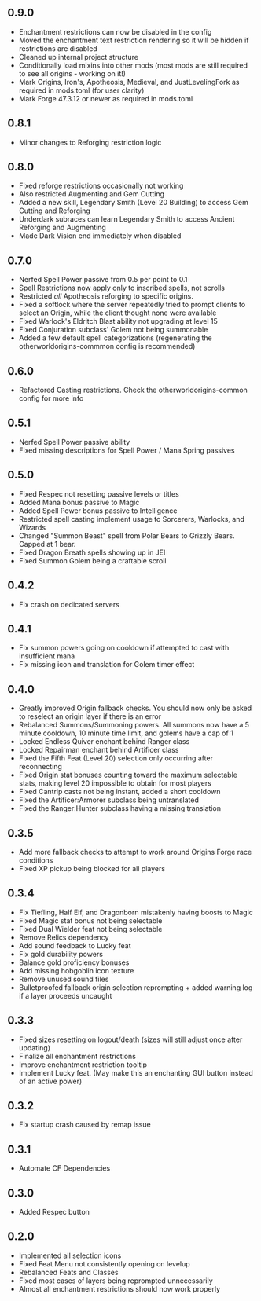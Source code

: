 ## 0.9.0
- Enchantment restrictions can now be disabled in the config
- Moved the enchantment text restriction rendering so it will be hidden if restrictions are disabled
- Cleaned up internal project structure
- Conditionally load mixins into other mods (most mods are still required to see all origins - working on it!)
- Mark Origins, Iron's, Apotheosis, Medieval, and JustLevelingFork as required in mods.toml (for user clarity)
- Mark Forge 47.3.12 or newer as required in mods.toml

## 0.8.1
- Minor changes to Reforging restriction logic

## 0.8.0
- Fixed reforge restrictions occasionally not working
- Also restricted Augmenting and Gem Cutting
- Added a new skill, Legendary Smith (Level 20 Building) to access Gem Cutting and Reforging
- Underdark subraces can learn Legendary Smith to access Ancient Reforging and Augmenting 
- Made Dark Vision end immediately when disabled

## 0.7.0
- Nerfed Spell Power passive from 0.5 per point to 0.1
- Spell Restrictions now apply only to inscribed spells, not scrolls
- Restricted *all* Apotheosis reforging to specific origins.
- Fixed a softlock where the server repeatedly tried to prompt clients to select an Origin, while the client thought none were available
- Fixed Warlock's Eldritch Blast ability not upgrading at level 15
- Fixed Conjuration subclass' Golem not being summonable
- Added a few default spell categorizations (regenerating the otherworldorigins-commmon config is recommended)

## 0.6.0
- Refactored Casting restrictions. Check the otherworldorigins-common config for more info

## 0.5.1
- Nerfed Spell Power passive ability
- Fixed missing descriptions for Spell Power / Mana Spring passives

## 0.5.0
- Fixed Respec not resetting passive levels or titles
- Added Mana bonus passive to Magic 
- Added Spell Power bonus passive to Intelligence
- Restricted spell casting implement usage to Sorcerers, Warlocks, and Wizards
- Changed "Summon Beast" spell from Polar Bears to Grizzly Bears. Capped at 1 bear.
- Fixed Dragon Breath spells showing up in JEI
- Fixed Summon Golem being a craftable scroll 

## 0.4.2
- Fix crash on dedicated servers

## 0.4.1
- Fix summon powers going on cooldown if attempted to cast with insufficient mana
- Fix missing icon and translation for Golem timer effect

## 0.4.0
- Greatly improved Origin fallback checks. You should now only be asked to reselect an origin layer if there is an error
- Rebalanced Summons/Summoning powers. All summons now have a 5 minute cooldown, 10 minute time limit, and golems have a cap of 1
- Locked Endless Quiver enchant behind Ranger class
- Locked Repairman enchant behind Artificer class
- Fixed the Fifth Feat (Level 20) selection only occurring after reconnecting
- Fixed Origin stat bonuses counting toward the maximum selectable stats, making level 20 impossible to obtain for most players
- Fixed Cantrip casts not being instant, added a short cooldown
- Fixed the Artificer:Armorer subclass being untranslated
- Fixed the Ranger:Hunter subclass having a missing translation

## 0.3.5
- Add more fallback checks to attempt to work around Origins Forge race conditions
- Fixed XP pickup being blocked for all players

## 0.3.4
- Fix Tiefling, Half Elf, and Dragonborn mistakenly having boosts to Magic
- Fixed Magic stat bonus not being selectable
- Fixed Dual Wielder feat not being selectable
- Remove Relics dependency
- Add sound feedback to Lucky feat 
- Fix gold durability powers 
- Balance gold proficiency bonuses
- Add missing hobgoblin icon texture
- Remove unused sound files
- Bulletproofed fallback origin selection reprompting + added warning log if a layer proceeds uncaught

## 0.3.3
- Fixed sizes resetting on logout/death (sizes will still adjust once after updating)
- Finalize all enchantment restrictions
- Improve enchantment restriction tooltip
- Implement Lucky feat. (May make this an enchanting GUI button instead of an active power)

## 0.3.2
- Fix startup crash caused by remap issue 

## 0.3.1
- Automate CF Dependencies

## 0.3.0
- Added Respec button

## 0.2.0
- Implemented all selection icons
- Fixed Feat Menu not consistently opening on levelup
- Rebalanced Feats and Classes
- Fixed most cases of layers being reprompted unnecessarily
- Almost all enchantment restrictions should now work properly